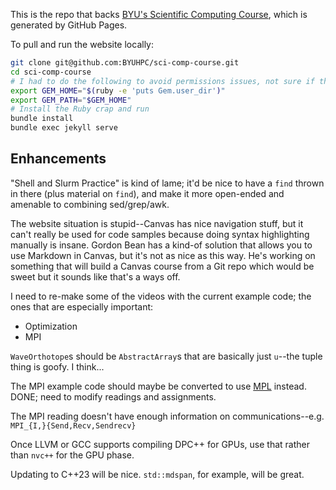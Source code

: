 This is the repo that backs [BYU's Scientific Computing Course](https://byuhpc.github.io/sci-comp-course/), which is generated by GitHub Pages.

To pull and run the website locally:

```bash
git clone git@github.com:BYUHPC/sci-comp-course.git
cd sci-comp-course
# I had to do the following to avoid permissions issues, not sure if that's a setup problem on my end
export GEM_HOME="$(ruby -e 'puts Gem.user_dir')"
export GEM_PATH="$GEM_HOME"
# Install the Ruby crap and run
bundle install
bundle exec jekyll serve
```



## Enhancements

"Shell and Slurm Practice" is kind of lame; it'd be nice to have a `find` thrown in there (plus material on `find`), and make it more open-ended and amenable to combining sed/grep/awk.

The website situation is stupid--Canvas has nice navigation stuff, but it can't really be used for code samples because doing syntax highlighting manually is insane. Gordon Bean has a kind-of solution that allows you to use Markdown in Canvas, but it's not as nice as this way. He's working on something that will build a Canvas course from a Git repo which would be sweet but it sounds like that's a ways off.

I need to re-make some of the videos with the current example code; the ones that are especially important:

- Optimization
- MPI

`WaveOrthotope`s should be `AbstractArray`s that are basically just `u`--the tuple thing is goofy. I think...

The MPI example code should maybe be converted to use [MPL](https://github.com/rabauke/mpl) instead. DONE; need to modify readings and assignments.

The MPI reading doesn't have enough information on communications--e.g. `MPI_{I,}{Send,Recv,Sendrecv}`

Once LLVM or GCC supports compiling DPC++ for GPUs, use that rather than `nvc++` for the GPU phase.

Updating to C++23 will be nice. `std::mdspan`, for example, will be great.
